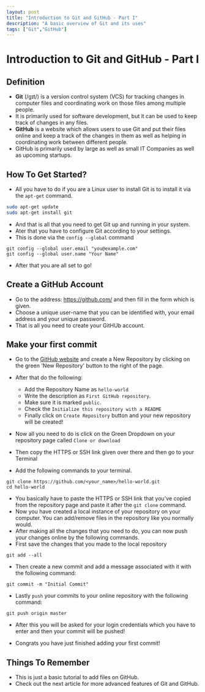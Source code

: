 ```yaml
---
layout: post
title: "Introduction to Git and GitHub - Part I"
description: "A basic overview of Git and its uses"
tags: ["Git","GitHub"]
---
```


# Introduction to Git and GitHub - Part I

## Definition
* **Git** (/ɡɪt/) is a version control system (VCS) for tracking changes in computer files and coordinating work on those files among multiple people. 
* It is primarily used for software development, but it can be used to keep track of changes in any files. </br>
* **GitHub** is a website which allows users to use Git and put their files online and keep a track of the changes in them as well as helping in coordinating work between different people.
* GitHub is primarily used by large as well as small IT Companies as well as upcoming startups.

## How To Get Started?
* All you have to do if you are a Linux user to install Git is to install it via the `apt-get` command.
```bash
sudo apt-get update
sudo apt-get install git

```
* And that is all that you need to get Git up and running in your system.
* Ater that you have to configure Git according to your settings.
* This is done via the `config --global` command
```git
git config --global user.email "you@example.com"
git config --global user.name "Your Name"
```
* After that you are all set to go!

## Create a GitHub Account
* Go to the address: https://github.com/ and then fill in the form which is given.
* Choose a unique user-name that you can be identified with, your email address and your unique password.
* That is all you need to create your GitHUb account.

## Make your first commit
* Go to the [GitHub website](https://github.com/) and create a New Repository by clicking on the green 'New Repository' button to the right of the page. 

* After that do the following:
	* Add the Repository Name as `hello-world`
	* Write the description as `First GitHub repository`.
	* Make sure it is marked `public`.
	* Check the `Initialize this repository with a README`
	* Finally click on `Create Repository` button and your new repository will be created!

* Now all you need to do is click on the Green Dropdown on your repository page called `Clone or download`
* Then copy the HTTPS or SSH link given over there and then go to your Terminal
* Add the following commands to your terminal.
```gti
git clone https://github.com/<your_name>/hello-world.git
cd hello-world
```
* You basically have to paste the HTTPS or SSH link that you've copied from the repository page and paste it after the `git clone` command.
* Now you have created a local instance of your repository on your computer. You can add/remove files in the repository like you normally would.
* After making all the changes that you need to do, you can now push your changes online by the following commands.
* First save the changes that you made to the local repository
```git
git add --all
```
* Then create a new commit and add a message associated with it with the following command:
```git 
git commit -m "Initial Commit"
```
* Lastly `push` your commits to your online repository with the following command:
```
git push origin master
```
* After this you will be asked for your login credentials which you have to enter and then your commit will be pushed!

* Congrats you have just finished adding your first commit!

## Things To Remember
* This is just a basic tutorial to add files on GitHub.
* Check out the next article for more advanced features of Git and GitHub.
